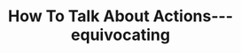 ---
layout: post
title: "How To Talk About Actions---equivocating"
category: etymology
tags: [etymology, 词源，词根]
image:
  feature: article.jpg
comments: true
share: true
---